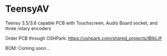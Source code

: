 # TeensyAV
Teensy 3.5/3.6 capable PCB with Touchscreen, Audio Board socket, and three rotary encoders 

Order PCB through OSHPark: https://oshpark.com/shared_projects/IBIkLilf

BOM:
Coming soon...
